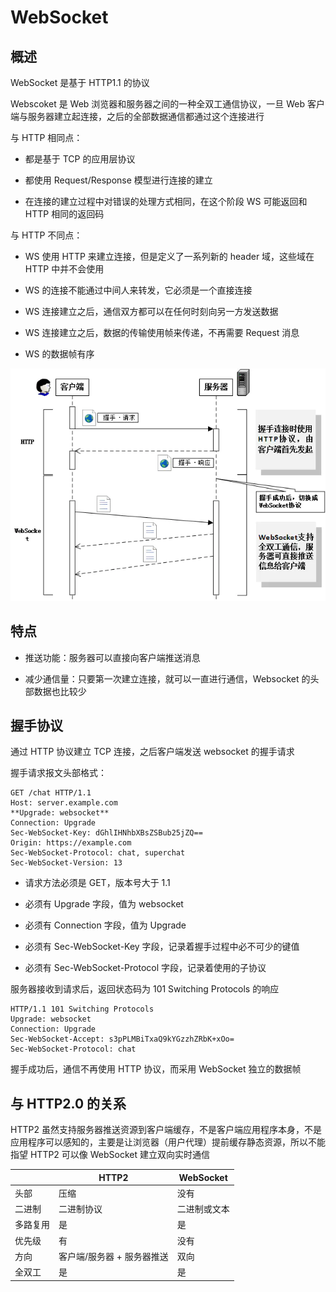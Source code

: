 # WebSocket

## 概述

WebSocket 是基于 HTTP1.1 的协议

Webscoket 是 Web 浏览器和服务器之间的一种全双工通信协议，一旦 Web 客户端与服务器建立起连接，之后的全部数据通信都通过这个连接进行

与 HTTP 相同点：

- 都是基于 TCP 的应用层协议

- 都使用 Request/Response 模型进行连接的建立

- 在连接的建立过程中对错误的处理方式相同，在这个阶段 WS 可能返回和 HTTP 相同的返回码

与 HTTP 不同点：

- WS 使用 HTTP 来建立连接，但是定义了一系列新的 header 域，这些域在 HTTP 中并不会使用

- WS 的连接不能通过中间人来转发，它必须是一个直接连接

- WS 连接建立之后，通信双方都可以在任何时刻向另一方发送数据

- WS 连接建立之后，数据的传输使用帧来传递，不再需要 Request 消息

- WS 的数据帧有序

![](../Picture/Network/websocket/01.png)

## 特点

- 推送功能：服务器可以直接向客户端推送消息

- 减少通信量：只要第一次建立连接，就可以一直进行通信，Websocket 的头部数据也比较少

## 握手协议

通过 HTTP 协议建立 TCP 连接，之后客户端发送 websocket 的握手请求

握手请求报文头部格式：

```http
GET /chat HTTP/1.1
Host: server.example.com
**Upgrade: websocket**
Connection: Upgrade
Sec-WebSocket-Key: dGhlIHNhbXBsZSBub25jZQ==
Origin: https://example.com
Sec-WebSocket-Protocol: chat, superchat
Sec-WebSocket-Version: 13
```
- 请求方法必须是 GET，版本号大于 1.1

- 必须有 Upgrade 字段，值为 websocket

- 必须有 Connection 字段，值为 Upgrade

- 必须有 Sec-WebSocket-Key 字段，记录着握手过程中必不可少的键值

- 必须有 Sec-WebSocket-Protocol 字段，记录着使用的子协议

服务器接收到请求后，返回状态码为 101 Switching Protocols 的响应

```http
HTTP/1.1 101 Switching Protocols
Upgrade: websocket
Connection: Upgrade
Sec-WebSocket-Accept: s3pPLMBiTxaQ9kYGzzhZRbK+xOo=
Sec-WebSocket-Protocol: chat
```

握手成功后，通信不再使用 HTTP 协议，而采用 WebSocket 独立的数据帧

## 与 HTTP2.0 的关系

HTTP2 虽然支持服务器推送资源到客户端缓存，不是客户端应用程序本身，不是应用程序可以感知的，主要是让浏览器（用户代理）提前缓存静态资源，所以不能指望 HTTP2 可以像 WebSocket 建立双向实时通信

||HTTP2|WebSocket|
|-|-|-|
头部|压缩|没有
二进制|二进制协议|二进制或文本
多路复用|是|是
优先级|有|没有
方向|客户端/服务器 + 服务器推送|双向
全双工|是|是
